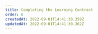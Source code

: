```yaml
---
title: Completing the Learning Contract
order: 6
createdAt: 2022-09-01T14:41:30.359Z
updatedAt: 2022-09-01T14:41:30.362Z
---
```

